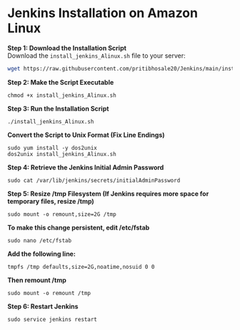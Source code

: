 # Jenkins Installation on Amazon Linux 

**Step 1: Download the Installation Script**  
Download the `install_jenkins_Alinux.sh` file to your server:  
```bash
wget https://raw.githubusercontent.com/pritibhosale20/Jenkins/main/install_jenkins_Alinux.sh
```
**Step 2: Make the Script Executable**
```
chmod +x install_jenkins_Alinux.sh
```
**Step 3: Run the Installation Script**
```
./install_jenkins_Alinux.sh
```
**Convert the Script to Unix Format (Fix Line Endings)**
```
sudo yum install -y dos2unix
dos2unix install_jenkins_Alinux.sh
```
**Step 4: Retrieve the Jenkins Initial Admin Password**
```
sudo cat /var/lib/jenkins/secrets/initialAdminPassword
```
**Step 5: Resize /tmp Filesystem (If Jenkins requires more space for temporary files, resize /tmp)**
```
sudo mount -o remount,size=2G /tmp
```
**To make this change persistent, edit /etc/fstab**
```
sudo nano /etc/fstab
```
**Add the following line:**
```
tmpfs /tmp defaults,size=2G,noatime,nosuid 0 0
```
**Then remount /tmp**
```
sudo mount -o remount /tmp
```
**Step 6: Restart Jenkins**
```
sudo service jenkins restart


